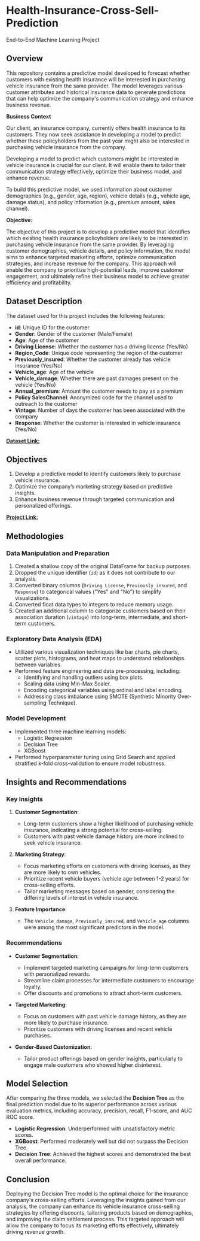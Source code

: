 # Health-Insurance-Cross-Sell-Prediction
End-to-End Machine Learning Project

## Overview

This repository contains a predictive model developed to forecast whether customers with existing health insurance will be interested in purchasing vehicle insurance from the same provider. The model leverages various customer attributes and historical insurance data to generate predictions that can help optimize the company's communication strategy and enhance business revenue.

**Business Context**

Our client, an insurance company, currently offers health insurance to its customers. They now seek assistance in developing a model to predict whether these policyholders from the past year might also be interested in purchasing vehicle insurance from the company.

Developing a model to predict which customers might be interested in vehicle insurance is crucial for our client. It will enable them to tailor their communication strategy effectively, optimize their business model, and enhance revenue.

To build this predictive model, we used information about customer demographics (e.g., gender, age, region), vehicle details (e.g., vehicle age, damage status), and policy information (e.g., premium amount, sales channel).

**Objective:**

The objective of this project is to develop a predictive model that identifies which existing health insurance policyholders are likely to be interested in purchasing vehicle insurance from the same provider. By leveraging customer demographics, vehicle details, and policy information, the model aims to enhance targeted marketing efforts, optimize communication strategies, and increase revenue for the company. This approach will enable the company to prioritize high-potential leads, improve customer engagement, and ultimately refine their business model to achieve greater efficiency and profitability.


## Dataset Description

The dataset used for this project includes the following features:

- **id**: Unique ID for the customer
- **Gender**: Gender of the customer (Male/Female)
- **Age**: Age of the customer
- **Driving License**: Whether the customer has a driving license (Yes/No)
- **Region_Code**: Unique code representing the region of the customer
- **Previously_insured**: Whether the customer already has vehicle insurance (Yes/No)
- **Vehicle_age**: Age of the vehicle
- **Vehicle_damage**: Whether there are past damages present on the vehicle (Yes/No)
- **Annual_premium**: Amount the customer needs to pay as a premium
- **Policy SalesChannel**: Anonymized code for the channel used to outreach to the customer
- **Vintage**: Number of days the customer has been associated with the company
- **Response**: Whether the customer is interested in vehicle insurance (Yes/No)

  
[**Dataset Link:**](https://github.com/ShouvikSaha504/Health-Insurance-Cross-Sell-Prediction/blob/44bffbae9fac8fb62af974b2087de2a3fb18dd15/TRAIN-HEALTH%20INSURANCE%20CROSS%20SELL%20PREDICTION.csv)

## Objectives

1. Develop a predictive model to identify customers likely to purchase vehicle insurance.
2. Optimize the company’s marketing strategy based on predictive insights.
3. Enhance business revenue through targeted communication and personalized offerings.

[**Project Link:**](https://github.com/ShouvikSaha504/Health-Insurance-Cross-Sell-Prediction/blob/44bffbae9fac8fb62af974b2087de2a3fb18dd15/Health_Insurance_Cross_Sell_Prediction.ipynb)

## Methodologies

### Data Manipulation and Preparation

1. Created a shallow copy of the original DataFrame for backup purposes.
2. Dropped the unique identifier (`id`) as it does not contribute to our analysis.
3. Converted binary columns (`Driving License`, `Previously_insured`, and `Response`) to categorical values ("Yes" and "No") to simplify visualizations.
4. Converted float data types to integers to reduce memory usage.
5. Created an additional column to categorize customers based on their association duration (`vintage`) into long-term, intermediate, and short-term customers.

### Exploratory Data Analysis (EDA)

- Utilized various visualization techniques like bar charts, pie charts, scatter plots, histograms, and heat maps to understand relationships between variables.
- Performed feature engineering and data pre-processing, including:
  - Identifying and handling outliers using box plots.
  - Scaling data using Min-Max Scaler.
  - Encoding categorical variables using ordinal and label encoding.
  - Addressing class imbalance using SMOTE (Synthetic Minority Over-sampling Technique).

### Model Development

- Implemented three machine learning models:
  - Logistic Regression
  - Decision Tree
  - XGBoost
- Performed hyperparameter tuning using Grid Search and applied stratified k-fold cross-validation to ensure model robustness.

## Insights and Recommendations

### Key Insights

1. **Customer Segmentation**: 
   - Long-term customers show a higher likelihood of purchasing vehicle insurance, indicating a strong potential for cross-selling.
   - Customers with past vehicle damage history are more inclined to seek vehicle insurance.

2. **Marketing Strategy**:
   - Focus marketing efforts on customers with driving licenses, as they are more likely to own vehicles.
   - Prioritize recent vehicle buyers (vehicle age between 1-2 years) for cross-selling efforts.
   - Tailor marketing messages based on gender, considering the differing levels of interest in vehicle insurance.

3. **Feature Importance**:
   - The `Vehicle_damage`, `Previously_insured`, and `Vehicle_age` columns were among the most significant predictors in the model.

### Recommendations

- **Customer Segmentation**: 
  - Implement targeted marketing campaigns for long-term customers with personalized rewards.
  - Streamline claim processes for intermediate customers to encourage loyalty.
  - Offer discounts and promotions to attract short-term customers.

- **Targeted Marketing**:
  - Focus on customers with past vehicle damage history, as they are more likely to purchase insurance.
  - Prioritize customers with driving licenses and recent vehicle purchases.

- **Gender-Based Customization**:
  - Tailor product offerings based on gender insights, particularly to engage male customers who showed higher disinterest.

## Model Selection

After comparing the three models, we selected the **Decision Tree** as the final prediction model due to its superior performance across various evaluation metrics, including accuracy, precision, recall, F1-score, and AUC ROC score. 

- **Logistic Regression**: Underperformed with unsatisfactory metric scores.
- **XGBoost**: Performed moderately well but did not surpass the Decision Tree.
- **Decision Tree**: Achieved the highest scores and demonstrated the best overall performance.

## Conclusion

Deploying the Decision Tree model is the optimal choice for the insurance company's cross-selling efforts. Leveraging the insights gained from our analysis, the company can enhance its vehicle insurance cross-selling strategies by offering discounts, tailoring products based on demographics, and improving the claim settlement process. This targeted approach will allow the company to focus its marketing efforts effectively, ultimately driving revenue growth.
